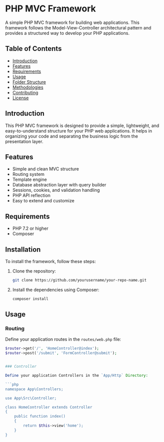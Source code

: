 # PHP MVC Framework

A simple PHP MVC framework for building web applications. This framework follows the Model-View-Controller architectural pattern and provides a structured way to develop your PHP applications.

## Table of Contents

- [Introduction](#introduction)
- [Features](#features)
- [Requirements](#requirements)
- [Usage](#usage)
- [Folder Structure](#folder-structure)
- [Methodologies](#methodologies)
- [Contributing](#contributing)
- [License](#license)

## Introduction

This PHP MVC framework is designed to provide a simple, lightweight, and easy-to-understand structure for your PHP web applications. It helps in organizing your code and separating the business logic from the presentation layer.

## Features

- Simple and clean MVC structure
- Routing system
- Template engine
- Database abstraction layer with query builder
- Sessions, cookies, and validation handling
- PHP API reflection
- Easy to extend and customize

## Requirements

- PHP 7.2 or higher
- Composer

## Installation

To install the framework, follow these steps:

1. Clone the repository:

    ```sh
    git clone https://github.com/yourusername/your-repo-name.git
    ```


3. Install the dependencies using Composer:

    ```sh
    composer install
    ```


## Usage

### Routing

Define your application routes in the `routes/web.php` file:

```php
$router->get('/', 'HomeController@index');
$router->post('/submit', 'FormController@submit');


### Controller

Define your application Controllers in the `App/Http` Directory:

```php
namespace App\Controllers;

use App\Src\Controller;

class HomeController extends Controller
{
    public function index()
    {
        return $this->view('home');
    }
}

